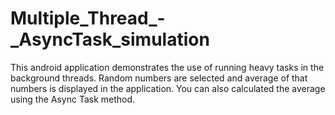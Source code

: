 # Multiple_Thread_-_AsyncTask_simulation
This android application demonstrates the use of running heavy tasks in the background threads. Random numbers are selected and average of that numbers is displayed in the application. You can also calculated the average using the Async Task method.
